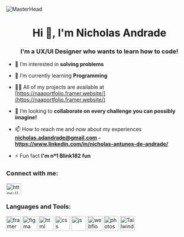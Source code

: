 ![MasterHead](https://64.media.tumblr.com/5378b15545e9f678c276c71d65c2332d/db4faccd3974c37c-80/s1280x1920/62af995ea18fbff1be7188e5221af897186db6b8.gif)
<h1 align="center">Hi 👋, I'm Nicholas Andrade</h1>
<h3 align="center">I'm a UX/UI Designer who wants to learn how to code!</h3>



- 👀 I’m interested in **solving problems**

- 🌱 I’m currently learning **Programming**

- 👨‍💻 All of my projects are available at [https://naaportfolio.framer.website/](https://naaportfolio.framer.website/)

- 💞️ I’m looking to **collaborate on every challenge you can possibly imagine!**

- 📫 How to reach me and now about my experiences **nicholas.adandrade@gmail.com - https://www.linkedin.com/in/nicholas-antunes-de-andrade/**

- ⚡ Fun fact **I'm nº1 Blink182 fun**

<h3 align="left">Connect with me:</h3>
<p align="left">
<a href="https://linkedin.com/in/https://www.linkedin.com/in/nicholas-antunes-de-andrade/" target="blank"><img align="center" src="https://raw.githubusercontent.com/rahuldkjain/github-profile-readme-generator/master/src/images/icons/Social/linked-in-alt.svg" alt="https://www.linkedin.com/in/nicholas-antunes-de-andrade/" height="30" width="40" /></a>
</p>

<h3 align="left">Languages and Tools:</h3>
<p align="left"> <img src="https://www.svgrepo.com/show/452207/framer.svg" alt="framer" width="40" height="40"> <img src="https://www.svgrepo.com/show/452202/figma.svg" alt="figma" width="40" height="40"> <img src="https://www.svgrepo.com/show/452228/html-5.svg" alt="html" width="40" height="40"> <img src="https://www.svgrepo.com/show/452185/css-3.svg" alt="css" width="40" height="40"> <img src="https://www.svgrepo.com/show/452045/js.svg" alt="js" width="40" height="40"> <img src="https://drymerge.com/logos/svg/webflow.svg" alt="webflow" width="40" height="40"> <img src="https://www.svgrepo.com/show/373968/photoshop.svg" alt="photoshop" width="40" height="40"> <img width="40" height="40" alt="Tailwind" src="[https://upload.wikimedia.org/wikipedia/commons/thumb/d/d5/Tailwind_CSS_Logo.svg/32px-Tailwind_CSS_Logo.svg.png?20230715030042](https://commons.wikimedia.org/wiki/File:Tailwind_CSS_Logo.svg)">  </p> 
